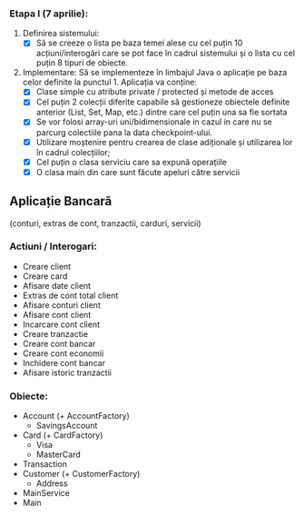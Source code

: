 

### Etapa I (7 aprilie):
1. Definirea sistemului:
   -  [x] Să se creeze o lista pe baza temei alese cu cel puțin 10 acțiuni/interogări care
se pot face în cadrul sistemului și o lista cu cel puțin 8 tipuri de obiecte. 
2.  Implementare: Să se implementeze în limbajul Java o aplicație pe baza celor definite la punctul 1. Aplicația va conține:
    - [x] Clase simple cu atribute private / protected și metode de acces
    - [x] Cel puțin 2 colecții diferite capabile să gestioneze obiectele definite anterior (List, Set, Map, etc.) dintre care cel puțin una sa fie sortata
    - [x] Se vor folosi array-uri uni/bidimensionale in cazul in care nu se parcurg colectiile pana la data checkpoint-ului.
    - [x] Utilizare moștenire pentru crearea de clase adiționale și utilizarea lor în cadrul colecțiilor;
    - [x] Cel puțin o clasa serviciu care sa expună operațiile
    - [x] O clasa main din care sunt făcute apeluri către servicii

## Aplicație Bancară
(conturi, extras de cont, tranzactii, carduri, servicii)

### Actiuni / Interogari:
 - Creare client 
 - Creare card 
 - Afisare date client 
 - Extras de cont total client
 - Afisare conturi client 
 - Afisare cont client 
 - Incarcare cont client 
 - Creare tranzactie 
 - Creare cont bancar 
 - Creare cont economii
 - Inchidere cont bancar 
 - Afisare istoric tranzactii 

### Obiecte:
 - Account (+ AccountFactory)
   - SavingsAccount
 - Card (+ CardFactory)
   - Visa
   - MasterCard
 - Transaction
 - Customer (+ CustomerFactory)
   - Address
 - MainService
 - Main

